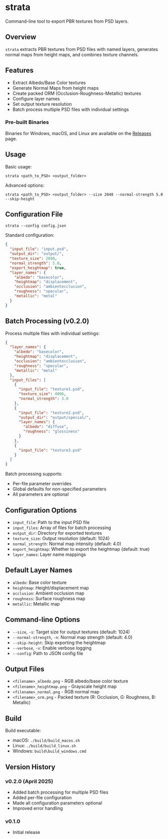 # strata
Command-line tool to export PBR textures from PSD layers.

## Overview
`strata` extracts PBR textures from PSD files with named layers, generates normal maps from height maps, and combines texture channels.

## Features
- Extract Albedo/Base Color textures
- Generate Normal Maps from height maps
- Create packed ORM (Occlusion-Roughness-Metallic) textures
- Configure layer names
- Set output texture resolution
- Batch process multiple PSD files with individual settings

### Pre-built Binaries
Binaries for Windows, macOS, and Linux are available on the [Releases](https://github.com/retran/strata/releases) page.

## Usage
Basic usage:
```
strata <path_to_PSD> <output_folder>
```

Advanced options:
```
strata <path_to_PSD> <output_folder> --size 2048 --normal-strength 5.0 --skip-height
```

## Configuration File
```
strata --config config.json
```

Standard configuration:
```json
{
  "input_file": "input.psd",
  "output_dir": "output/",
  "texture_size": 2048,
  "normal_strength": 5.0,
  "export_heightmap": true,
  "layer_names": {
    "albedo": "basecolor",
    "heightmap": "displacement",
    "occlusion": "ambientocclusion",
    "roughness": "specular",
    "metallic": "metal"
  }
}
```

## Batch Processing (v0.2.0)
Process multiple files with individual settings:

```json
{
  "layer_names": {
    "albedo": "basecolor",
    "heightmap": "displacement",
    "occlusion": "ambientocclusion",
    "roughness": "specular",
    "metallic": "metal"
  },
  "input_files": [
    {
      "input_file": "texture1.psd",
      "texture_size": 4096,
      "normal_strength": 3.0
    },
    {
      "input_file": "texture2.psd",
      "output_dir": "output/special/",
      "layer_names": {
        "albedo": "diffuse",
        "roughness": "glossiness"
      }
    },
    {
      "input_file": "texture3.psd"
    }
  ]
}
```

Batch processing supports:
- Per-file parameter overrides
- Global defaults for non-specified parameters
- All parameters are optional

## Configuration Options
- `input_file`: Path to the input PSD file
- `input_files`: Array of files for batch processing
- `output_dir`: Directory for exported textures
- `texture_size`: Output resolution (default: 1024)
- `normal_strength`: Normal map intensity (default: 4.0)
- `export_heightmap`: Whether to export the heightmap (default: true)
- `layer_names`: Layer name mappings

## Default Layer Names
- `albedo`: Base color texture
- `heightmap`: Height/displacement map
- `occlusion`: Ambient occlusion map
- `roughness`: Surface roughness map
- `metallic`: Metallic map

## Command-line Options
- `--size`, `-s`: Target size for output textures (default: 1024)
- `--normal-strength`, `-n`: Normal map strength (default: 4.0)
- `--skip-height`: Skip exporting the heightmap
- `--verbose`, `-v`: Enable verbose logging
- `--config`: Path to JSON config file

## Output Files
- `<filename>_albedo.png` - RGB albedo/base color texture
- `<filename>_heightmap.png` - Grayscale height map
- `<filename>_normal.png` - RGB normal map
- `<filename>_orm.png` - Packed texture (R: Occlusion, G: Roughness, B: Metallic)

## Build
Build executable:
- macOS: `./build/build_macos.sh`
- Linux: `./build/build_linux.sh`
- Windows: `build\build_windows.cmd`

## Version History
### v0.2.0 (April 2025)
- Added batch processing for multiple PSD files
- Added per-file configuration
- Made all configuration parameters optional
- Improved error handling

### v0.1.0
- Initial release
